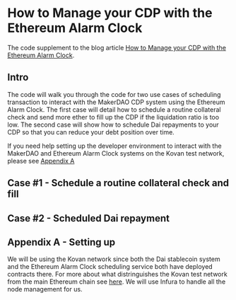 # How to Manage your CDP with the Ethereum Alarm Clock

The code supplement to the blog article [How to Manage your CDP with the Ethereum Alarm Clock]().

## Intro

The code will walk you through the code for two use cases of scheduling transaction
to interact with the MakerDAO CDP system using the Ethereum Alarm Clock. The first case 
will detail how to schedule a routine collateral check and send more ether to fill up
the CDP if the liquidation ratio is too low. The second case will show how to schedule
Dai repayments to your CDP so that you can reduce your debt position over time.

If you need help setting up the developer environment to interact with the MakerDAO and 
Ethereum Alarm Clock systems on the Kovan test network, please see [Appendix A]()

## Case #1 - Schedule a routine collateral check and fill

## Case #2 - Scheduled Dai repayment

## Appendix A - Setting up

We will be using the Kovan network since both the Dai stablecoin system and the Ethereum
Alarm Clock scheduling service both have deployed contracts there. For more about what 
distringuishes the Kovan test network from the main Ethereum chain see [here](https://kovan-testnet.github.io/website/).
We will use Infura to handle all the node management for us.

